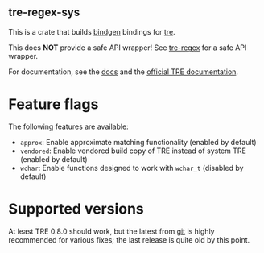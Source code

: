 tre-regex-sys
-------------
This is a crate that builds [bindgen](https://crates.io/crates/bindgen) bindings for [tre](https://laurikari.net/tre/).

This does **NOT** provide a safe API wrapper! See [tre-regex](https://crates.io/crates/tre-regex) for a safe API wrapper.

For documentation, see the [docs](https://docs.rs/tre-regex-sys) and the [official TRE documentation](https://laurikari.net/tre/documentation/).

Feature flags
=============
The following features are available:

- `approx`: Enable approximate matching functionality (enabled by default)
- `vendored`: Enable vendored build copy of TRE instead of system TRE (enabled by default)
- `wchar`: Enable functions designed to work with `wchar_t` (disabled by default)

Supported versions
==================
At least TRE 0.8.0 should work, but the latest from [git](https://github.com/laurikari/tre) is highly recommended for various fixes; the last release is quite old by this point.
